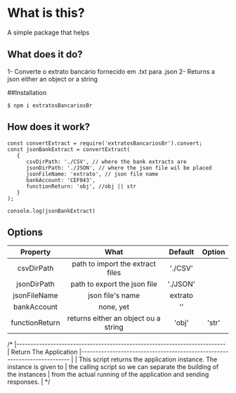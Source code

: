 #  What is this?
A simple package that helps 

## What does it do?
1- Converte o extrato bancário fornecido em .txt para .json
2- Returns a json either an object or a string

##Installation

```
$ npm i extratosBancariosBr
```

## How does it work?
```
const convertExtract = require('extratosBancariosBr').convert;
const jsonBankExtract = convertExtract(
   {
      csvDirPath: './CSV', // where the bank extracts are
      jsonDirPath: './JSON', // where the json file wil be placed
      jsonFileName: 'extrato', // json file name
      bankAccount: 'CEF043',
      functionReturn: 'obj', //obj || str
   }
);

console.log(jsonBankExtract)

```

## Options

|    Property    |                 What                 |  Default | Option |
|:--------------:|:------------------------------------:|:--------:|:------:|
|   csvDirPath   | path to import the extract files     |  './CSV' |        |
|   jsonDirPath  | path to export the json file         | './JSON' |        |
|  jsonFileName  | json file's name                     |  extrato |        |
|   bankAccount  | none, yet                            |    ''    |        |
| functionReturn | returns either an object ou a string |   'obj'  |  'str' |




/*
|--------------------------------------------------------------------------
| Return The Application
|--------------------------------------------------------------------------
|
| This script returns the application instance. The instance is given to
| the calling script so we can separate the building of the instances
| from the actual running of the application and sending responses.
|
*/